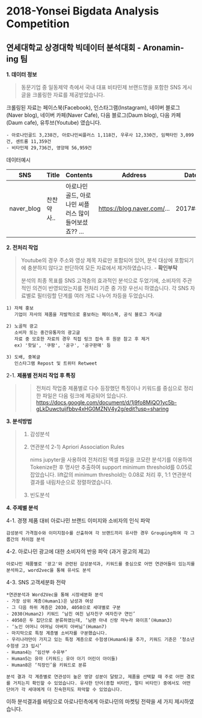 # 2018-Yonsei Bigdata Analysis Competition
## 연세대학교 상경대학 빅데이터 분석대회 - Aronamin-ing 팀

**1. 데이터 정보**

>동문기업 중 일동제약 측에서 국내 대표 비타민제 브랜드명을 포함한 SNS 게시글을 크롤링한 자료를 제공받았습니다.

크롤링된 자료는 페이스북(Facebook), 인스타그램(Instagram), 네이버 블로그(Naver blog), 네이버 카페(Naver Cafe), 다음 블로그(Daum blog), 다음 카페(Daum cafe), 유투브(Youtube) 였습니다.

	- 아로나민골드 3,238건, 아로나민씨플러스 1,118건, 우루사 12,330건, 임팩타민 3,099건, 센트룸 11,359건
	- 비타민제 29,736건, 영양제 56,959건
	
데이터예시

| SNS | Title | Contents | Address | Date |
| ------------ | ------------- | ------------- | ------------- | ------------- |
|naver_blog | 찬찬약사.. | 아로나민 골드, 아로나민 씨플러스 많이 들어보셨죠?? ... | https://blog.naver.com/... | 2017#### |



**2. 전처리 작업**
>
>Youtube의 경우 주소와 영상 제목 자료만 포함되어 있어, 분석 대상에 포함되기에 충분하지 않다고 판단하여 모든 자료에서 제거하였습니다. - __확인부탁__
>
>분석의 최종 목표를 SNS 고객층의 효과적인 분석으로 두었기에, 소비자의 주관적인 의견이 반영되었는지를 전처리 기준 중 가장 우선시 하였습니다.
>각 SNS 자료별로 필터링할 단계를 여러 개로 나누어 차등을 두었습니다.

	1) 자체 홍보
	   기업이 자사의 제품을 자발적으로 홍보하는 페이스북, 공식 블로그 게시글
	   
	2) 노골적 광고
	   소비자 또는 중간유통자의 광고글
	   자료 중 모호한 자료의 경우 직접 링크 접속 후 원문 참고 후 제거
	   ex) '핫딜', '쿠팡', '공구', '공구판매' 등
	   
	3) 도배, 중복글
	   인스타그램 Repost 및 트위터 Retweet


2-1. **제품별 전처리 작업 후 특징**
>>전처리 작업중 제품별로 다수 등장했던 특징이나 키워드를 중심으로 정리한 파일은 다음 링크에 제공되어 있습니다.
https://docs.google.com/document/d/1j9fo8MiQO1yc5b-gLkDuwctuijfbbv4xHG0MZNV4y2g/edit?usp=sharing



**3. 분석방법**
>	1) 감성분석
>	2) 연관분석
>	2-1) Apriori Association Rules
>
>	     nims jupyter을 사용하여 전처리된 엑셀 파일을 코모란 분석기를 이용하여 Tokenize한 후 명사만 추출하여 support minimum threshold를 0.05로 잡았습니다. lift값의 minimum threshold는 0.08로 처리 후, 1:1 연관분석 결과를 내림차순으로 정렬하였습니다.
>
>	3) 빈도분석


**4. 주제별 분석**

 4-1. 경쟁 제품 대비 아로나민 브랜드 이미지와 소비자의 인식 파악

	감성분석 가격점수와 이미지점수를 산출하여 각 브랜드끼리 유사한 경우 Grouping하여 각 그룹간의 차이점 분석

 4-2. 아로나민 광고에 대한 소비자의 반응 파악 (과거 광고의 제고)

	아로나민 제품별로 '광고'와 관련된 감성분석과, 키워드를 중심으로 어떤 연관어들이 있는지를 분석하고, word2vec을 통해 유사도 분석

 4-3. SNS 고객세분화 전략
 
	*연관분석과 Word2Vec을 통해 시장세분화 분석
	- 가장 상위 계층(Human1)은 남성과 여성
	- 그 다음 하위 계층은 2030, 4050으로 세대별로 구분
	- 2030(Human2) 키워드 ‘남친 여친 남자친구 여자친구 연인’
	- 4050은 두 집단으로 분류하였는데, ‘남편 아내 신랑 마누라 와이프’(Human3)
	- ‘노인 어머니 어머님 아버지 아버님’(Human7)
	- 마지막으로 특정 계층별 소비자를 구분했습니다.
	- 우리나라만이 가지고 있는 특정 계층으로 수험생(Human6)을 추가, 키워드 기준은 ‘청소년 수험생 고3 입시’
	- Human4는 ‘임산부 수유부’
	- Human5는 유아 (키워드; 유아 아기 어린이 아이들)
	- Human8은 ‘직장인’을 키워드로 분류

 	분석 결과 각 계층별로 연관성이 높은 영양 성분이 달랐고, 제품을 선택할 때 주로 어떤 경로를 거치는지 확인할 수 있었습니다. 유사한 단어(종합 비타민, 멀티 비타민) 중에서도 어떤 단어가 각 세대에게 더 친숙한지도 파악할 수 있었습니다.

이하 분석결과를 바탕으로 아로나민측에게 아로나민의 마켓팅 전략을 세 가지 제시하였습니다.

